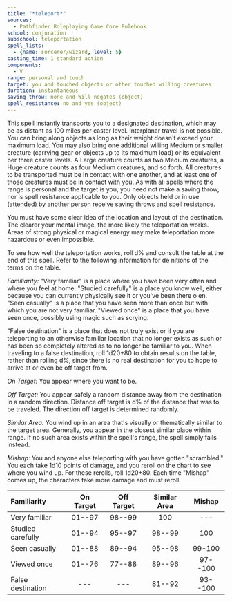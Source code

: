 ```yaml
---
title: "*teleport*"
sources:
  - Pathfinder Roleplaying Game Core Rulebook
school: conjuration
subschool: teleportation
spell_lists:
  - {name: sorcerer/wizard, level: 5}
casting_time: 1 standard action
components:
  - V
range: personal and touch
target: you and touched objects or other touched willing creatures
duration: instantaneous
saving_throw: none and Will negates (object)
spell_resistance: no and yes (object)
---
```


This spell instantly transports you to a designated destination, which may be as distant as 100 miles per caster level. Interplanar travel is not possible. You can bring along objects as long as their weight doesn't exceed your maximum load. You may also bring one additional willing Medium or smaller creature (carrying gear or objects up to its maximum load) or its equivalent per three caster levels. A Large creature counts as two Medium creatures, a Huge creature counts as four Medium creatures, and so forth. All creatures to be transported must be in contact with one another, and at least one of those creatures must be in contact with you. As with all spells where the range is personal and the target is you, you need not make a saving throw, nor is
spell resistance applicable to you. Only objects held or in use (attended) by another person receive saving throws and spell resistance.

You must have some clear idea of the location and layout of the destination. The clearer your mental image, the more likely the teleportation works. Areas of strong physical or magical energy may make teleportation more hazardous or even impossible.

To see how well the teleportation works, roll d% and consult the table at the end of this spell. Refer to the following information for de nitions of the terms on the table.

*Familiarity:* "Very familiar" is a place where you have been very often and where you feel at home. "Studied carefully" is a place you know well, either because you can currently physically see it or you've been there o en. "Seen casually" is a place that you have seen more than once but with which you are not very familiar. "Viewed once" is a place that you have seen once, possibly using magic such as scrying.

"False destination" is a place that does not truly exist or if you are teleporting to an otherwise familiar location that no longer exists as such or has been so completely altered as to no longer be familiar to you. When traveling to a false destination, roll 1d20+80 to obtain results on the table, rather than rolling d%, since there is no real destination for you to hope to arrive at or even be off target from.

*On Target:* You appear where you want to be.

*Off Target:* You appear safely a random distance away from the destination in a random direction. Distance off target is d% of the distance that was to be traveled. The direction off target is determined randomly.

*Similar Area:* You wind up in an area that's visually or thematically similar to the target area. Generally, you appear in the closest similar place within range. If no such area exists within the spell's range, the spell simply fails instead.

*Mishap:* You and anyone else teleporting with you have gotten "scrambled." You each take 1d10 points of damage, and you reroll on the chart to see where you wind up. For these rerolls, roll 1d20+80. Each time "Mishap" comes up, the characters take more damage and must reroll.

Familiarity | On Target | Off Target | Similar Area | Mishap
:--|:--:|:--:|:--:|:--:
Very familiar | 01--97 | 98--99 | 100 | ---
Studied carefully |01--94|95--97 | 98--99 | 100
Seen casually| 01--88| 89--94 | 95--98 | 99-100
Viewed once|01--76| 77--88 | 89--96 | 97--100
False destination|---| --- | 81--92|93--100

